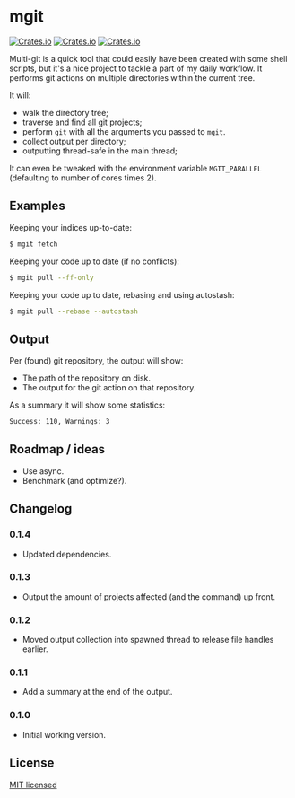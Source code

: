 # mgit

[![Crates.io](https://img.shields.io/crates/v/mgit.svg)](https://crates.io/crates/mgit)
[![Crates.io](https://img.shields.io/crates/l/mgit.svg)](https://github.com/koozz/mgit/blob/master/LICENSE)
[![Crates.io](https://img.shields.io/crates/d/mgit.svg)](https://crates.io/crates/mgit)

Multi-git is a quick tool that could easily have been created with some shell
scripts, but it's a nice project to tackle a part of my daily workflow.
It performs git actions on multiple directories within the current tree.

It will:
* walk the directory tree;
* traverse and find all git projects;
* perform `git` with all the arguments you passed to  `mgit`.
* collect output per directory;
* outputting thread-safe in the main thread;

It can even be tweaked with the environment variable `MGIT_PARALLEL`
(defaulting to number of cores times 2).

## Examples

Keeping your indices up-to-date:

```sh
$ mgit fetch
```

Keeping your code up to date (if no conflicts):

```sh
$ mgit pull --ff-only
```

Keeping your code up to date, rebasing and using autostash:

```sh
$ mgit pull --rebase --autostash
```

## Output

Per (found) git repository, the output will show:

* The path of the repository on disk.
* The output for the git action on that repository.

As a summary it will show some statistics:

```sh
Success: 110, Warnings: 3
```

## Roadmap / ideas

* Use async.
* Benchmark (and optimize?).

## Changelog

### 0.1.4

* Updated dependencies.

### 0.1.3

* Output the amount of projects affected (and the command) up front.

### 0.1.2

* Moved output collection into spawned thread to release file handles earlier.

### 0.1.1

* Add a summary at the end of the output.

### 0.1.0

* Initial working version.

## License

[MIT licensed](./LICENSE)
